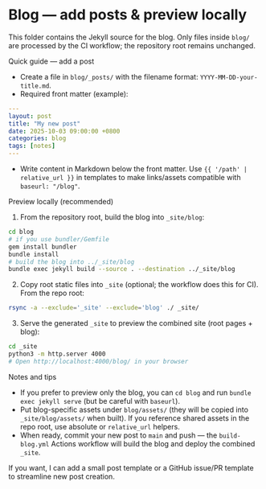 # Blog — add posts & preview locally

This folder contains the Jekyll source for the blog. Only files inside `blog/` are processed by the CI workflow; the repository root remains unchanged.

Quick guide — add a post

- Create a file in `blog/_posts/` with the filename format: `YYYY-MM-DD-your-title.md`.
- Required front matter (example):

```yaml
---
layout: post
title: "My new post"
date: 2025-10-03 09:00:00 +0800
categories: blog
tags: [notes]
---
```

- Write content in Markdown below the front matter. Use `{{ '/path' | relative_url }}` in templates to make links/assets compatible with `baseurl: "/blog"`.

Preview locally (recommended)

1. From the repository root, build the blog into `_site/blog`:

```bash
cd blog
# if you use bundler/Gemfile
gem install bundler
bundle install
# build the blog into ../_site/blog
bundle exec jekyll build --source . --destination ../_site/blog
```

2. Copy root static files into `_site` (optional; the workflow does this for CI). From the repo root:

```bash
rsync -a --exclude='_site' --exclude='blog' ./ _site/
```

3. Serve the generated `_site` to preview the combined site (root pages + blog):

```bash
cd _site
python3 -m http.server 4000
# Open http://localhost:4000/blog/ in your browser
```

Notes and tips

- If you prefer to preview only the blog, you can `cd blog` and run `bundle exec jekyll serve` (but be careful with `baseurl`).
- Put blog-specific assets under `blog/assets/` (they will be copied into `_site/blog/assets/` when built). If you reference shared assets in the repo root, use absolute or `relative_url` helpers.
- When ready, commit your new post to `main` and push — the `build-blog.yml` Actions workflow will build the blog and deploy the combined `_site`.

If you want, I can add a small post template or a GitHub issue/PR template to streamline new post creation.
